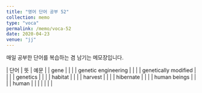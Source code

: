 ```yaml
---
title: "영어 단어 공부 52"
collection: memo
type: "voca"
permalink: /memo/voca-52
date: 2020-04-23
venue: "jj"
---
```


매일 공부한 단어를 복습하는 겸 남기는 메모장입니다.

| 단어 | 뜻 | 예문 |
| gene |  |  |
| genetic engineering |  |  |
| genetically modified |  |  |
| genetics |  |  |
| habitat |  |  |
| harvest |  |  |
| hibernate |  |  |
| human beings |  |  |
| human |  |  |
|  |  |  |


